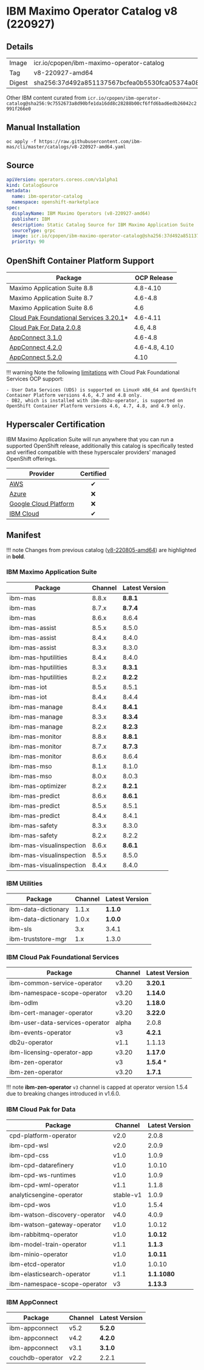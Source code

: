 IBM Maximo Operator Catalog v8 (220927)
===============================================================================

Details
-------------------------------------------------------------------------------

<table>
  <tr><td>Image</td><td>icr.io/cpopen/ibm-maximo-operator-catalog</tr></tr>
  <tr><td>Tag</td><td>v8-220927-amd64</tr></tr>
  <tr><td>Digest</td><td>sha256:37d492a851137567bcfea0b5530fca05374a08a78b41afb712e17c2542016ae7</tr></tr>
</table>

Other IBM content curated from `icr.io/cpopen/ibm-operator-catalog@sha256:9c7552673a8d90bfe1da16dd8c28288b00cf6ffd6bad6edb26042c2991f266e0`

Manual Installation
-------------------------------------------------------------------------------
`oc apply -f https://raw.githubusercontent.com/ibm-mas/cli/master/catalogs/v8-220927-amd64.yaml`


Source
-------------------------------------------------------------------------------
```yaml
apiVersion: operators.coreos.com/v1alpha1
kind: CatalogSource
metadata:
  name: ibm-operator-catalog
  namespace: openshift-marketplace
spec:
  displayName: IBM Maximo Operators (v8-220927-amd64)
  publisher: IBM
  description: Static Catalog Source for IBM Maximo Application Suite
  sourceType: grpc
  image: icr.io/cpopen/ibm-maximo-operator-catalog@sha256:37d492a851137567bcfea0b5530fca05374a08a78b41afb712e17c2542016ae7
  priority: 90
```


OpenShift Container Platform Support
-------------------------------------------------------------------------------
| Package                      | OCP Release |
| ---------------------------- | ------------|
| Maximo Application Suite 8.8 | 4.8-4.10    |
| Maximo Application Suite 8.7 | 4.6-4.8     |
| Maximo Application Suite 8.6 | 4.6         |
| [Cloud Pak Foundational Services 3.20.1](https://www.ibm.com/docs/en/cpfs?topic=operator-supported-openshift-versions-platforms)* | 4.6-4.11 |
| [Cloud Pak For Data 2.0.8](https://www.ibm.com/docs/en/cloud-paks/cp-data/4.0?topic=requirements-software) | 4.6, 4.8 |
| [AppConnect 3.1.0](https://www.ibm.com/support/pages/node/6239294) | 4.6-4.8 |
| [AppConnect 4.2.0](https://www.ibm.com/support/pages/node/6239294) | 4.6-4.8, 4.10 |
| [AppConnect 5.2.0](https://www.ibm.com/support/pages/node/6239294) | 4.10 |

!!! warning
    Note the following [limitations](https://www.ibm.com/docs/en/cpfs?topic=operator-supported-openshift-versions-platforms) with Cloud Pak Foundational Services OCP support:

    - User Data Services (UDS) is supported on Linux® x86_64 and OpenShift Container Platform versions 4.6, 4.7 and 4.8 only.
    - DB2, which is installed with ibm-db2u-operator, is supported on OpenShift Container Platform versions 4.6, 4.7, 4.8, and 4.9 only.


Hyperscaler Certification
-------------------------------------------------------------------------------
IBM Maximo Application Suite will run anywhere that you can run a supported OpenShift release, additionally this catalog is specifically tested and verified compatible with these hyperscaler providers' managed OpenShift offerings.

| Provider                                                                                 | Certified |
| ---------------------------------------------------------------------------------------- | :--------:|
| [AWS](https://aws.amazon.com/rosa/)                                                      | ✔       |
| [Azure](https://azure.microsoft.com/en-gb/services/openshift/)                           | ❌       |
| [Google Cloud Platform](https://cloud.google.com/architecture/partners/openshift-on-gcp) | ❌       |
| [IBM Cloud](https://www.ibm.com/cloud/openshift)                                         | ✔        |


Manifest
-------------------------------------------------------------------------------

!!! note
    Changes from previous catalog ([v8-220805-amd64](v8-220805-amd64.md)) are highlighted in **bold**.

### IBM Maximo Application Suite
| Package                  | Channel | Latest Version             |
| ------------------------ | ------- | --------------------------- |
| ibm-mas                  | 8.8.x   | **8.8.1** |
| ibm-mas                  | 8.7.x   | **8.7.4** |
| ibm-mas                  | 8.6.x   | 8.6.4     |
| ibm-mas-assist           | 8.5.x   | 8.5.0     |
| ibm-mas-assist           | 8.4.x   | 8.4.0     |
| ibm-mas-assist           | 8.3.x   | 8.3.0     |
| ibm-mas-hputilities      | 8.4.x   | 8.4.0     |
| ibm-mas-hputilities      | 8.3.x   | **8.3.1** |
| ibm-mas-hputilities      | 8.2.x   | **8.2.2** |
| ibm-mas-iot              | 8.5.x   | 8.5.1     |
| ibm-mas-iot              | 8.4.x   | 8.4.4     |
| ibm-mas-manage           | 8.4.x   | **8.4.1** |
| ibm-mas-manage           | 8.3.x   | **8.3.4** |
| ibm-mas-manage           | 8.2.x   | **8.2.3** |
| ibm-mas-monitor          | 8.8.x   | **8.8.1** |
| ibm-mas-monitor          | 8.7.x   | **8.7.3** |
| ibm-mas-monitor          | 8.6.x   | 8.6.4     |
| ibm-mas-mso              | 8.1.x   | 8.1.0     |
| ibm-mas-mso              | 8.0.x   | 8.0.3     |
| ibm-mas-optimizer        | 8.2.x   | **8.2.1** |
| ibm-mas-predict          | 8.6.x   | **8.6.1** |
| ibm-mas-predict          | 8.5.x   | 8.5.1     |
| ibm-mas-predict          | 8.4.x   | 8.4.1     |
| ibm-mas-safety           | 8.3.x   | 8.3.0     |
| ibm-mas-safety           | 8.2.x   | 8.2.2     |
| ibm-mas-visualinspection | 8.6.x   | **8.6.1** |
| ibm-mas-visualinspection | 8.5.x   | 8.5.0     |
| ibm-mas-visualinspection | 8.4.x   | 8.4.0     |

### IBM Utilities
| Package                  | Channel | Latest Version |
| ------------------------ | ------- | -------------- |
| ibm-data-dictionary      | 1.1.x   | **1.1.0**      |
| ibm-data-dictionary      | 1.0.x   | **1.0.0**      |
| ibm-sls                  | 3.x     | 3.4.1          |
| ibm-truststore-mgr       | 1.x     | 1.3.0          |

### IBM Cloud Pak Foundational Services
| Package                         | Channel | Latest Version |
| ------------------------------- | ------- | -------------- |
| ibm-common-service-operator     | v3.20   | **3.20.1**     |
| ibm-namespace-scope-operator    | v3.20   | **1.14.0**     |
| ibm-odlm                        | v3.20   | **1.18.0**     |
| ibm-cert-manager-operator       | v3.20   | **3.22.0**     |
| ibm-user-data-services-operator | alpha   | 2.0.8          |
| ibm-events-operator             | v3      | **4.2.1**      |
| db2u-operator                   | v1.1    | 1.1.13         |
| ibm-licensing-operator-app      | v3.20   | **1.17.0**     |
| ibm-zen-operator                | v3      | **1.5.4** *    |
| ibm-zen-operator                | v3.20   | **1.7.1**      |

!!! note
    **ibm-zen-operator** `v3` channel is capped at operator version 1.5.4 due to breaking changes introduced in v1.6.0.

### IBM Cloud Pak for Data
| Package                       | Channel   | Latest Version |
| ----------------------------- | --------- | -------------- |
| cpd-platform-operator         | v2.0      | 2.0.8          |
| ibm-cpd-wsl                   | v2.0      | 2.0.9          |
| ibm-cpd-css                   | v1.0      | 1.0.9          |
| ibm-cpd-datarefinery          | v1.0      | 1.0.10         |
| ibm-cpd-ws-runtimes           | v1.0      | 1.0.9          |
| ibm-cpd-wml-operator          | v1.1      | 1.1.8          |
| analyticsengine-operator      | stable-v1 | 1.0.9          |
| ibm-cpd-wos                   | v1.0      | 1.5.4          |
| ibm-watson-discovery-operator | v4.0      | 4.0.9          |
| ibm-watson-gateway-operator   | v1.0      | 1.0.12         |
| ibm-rabbitmq-operator         | v1.0      | **1.0.12**     |
| ibm-model-train-operator      | v1.1      | **1.1.3**      |
| ibm-minio-operator            | v1.0      | **1.0.11**     |
| ibm-etcd-operator             | v1.0      | 1.0.10         |
| ibm-elasticsearch-operator    | v1.1      | **1.1.1080**   |
| ibm-namespace-scope-operator  | v3        | **1.13.3**     |

### IBM AppConnect
| Package                  | Channel   | Latest Version |
| ------------------------ | --------- | -------------- |
| ibm-appconnect           | v5.2      | **5.2.0**      |
| ibm-appconnect           | v4.2      | **4.2.0**      |
| ibm-appconnect           | v3.1      | **3.1.0**      |
| couchdb-operator         | v2.2      | 2.2.1          |
